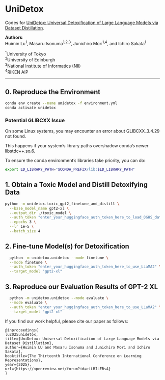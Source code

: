 # UniDetox

Codes for [UniDetox: Universal Detoxification of Large Language Models via Dataset Distillation](https://openreview.net/forum?id=eLLBILFRsA).

**Authors**:  
Huimin Lu<sup>1</sup>, Masaru Isonuma<sup>1,2,3</sup>, Junichiro Mori<sup>1,4</sup>, and Ichiro Sakata<sup>1</sup>  

<sup>1</sup>University of Tokyo  
<sup>2</sup>University of Edinburgh  
<sup>3</sup>National Institute of Informatics (NII)  
<sup>4</sup>RIKEN AIP  

---

## 0. Reproduce the Environment

```bash
conda env create --name unidetox -f environment.yml
conda activate unidetox
```

### Potential GLIBCXX Issue
On some Linux systems, you may encounter an error about GLIBCXX_3.4.29 not found. 

This happens if your system’s library paths overshadow conda’s newer libstdc++.so.6. 

To ensure the conda environment’s libraries take priority, you can do:

```bash
export LD_LIBRARY_PATH="$CONDA_PREFIX/lib:$LD_LIBRARY_PATH"
```

## 1. Obtain a Toxic Model and Distill Detoxifying Data
```bash
python -m unidetox.toxic_gpt2_finetune_and_distill \
  --base_model_name gpt2-xl \
  --output_dir ./toxic_model \
  --auth_token "enter_your_huggingface_auth_token_here_to_load_DGHS_dataset" \
  --epochs 3 \
  --lr 1e-5 \
  --batch_size 4
```

  ## 2. Fine-tune Model(s) for Detoxification

```bash
  python -m unidetox.unidetox --mode finetune \
  --mode finetune \
  --auth_token "enter_your_huggingface_auth_token_here_to_use_LLaMA2" \
  --target_model "gpt2-xl"
```

  ## 3. Reproduce our Evaluation Results of GPT-2 XL

```bash
  python -m unidetox.unidetox --mode evaluate \
  --mode evaluate \
  --auth_token "enter_your_huggingface_auth_token_here_to_use_LLaMA2" \
  --target_model "gpt2-xl"
```

If you find our work helpful, please cite our paper as follows:

```bibtext
@inproceedings{
lu2025unidetox,
title={UniDetox: Universal Detoxification of Large Language Models via Dataset Distillation},
author={Huimin LU and Masaru Isonuma and Junichiro Mori and Ichiro Sakata},
booktitle={The Thirteenth International Conference on Learning Representations},
year={2025},
url={https://openreview.net/forum?id=eLLBILFRsA}
}
```
